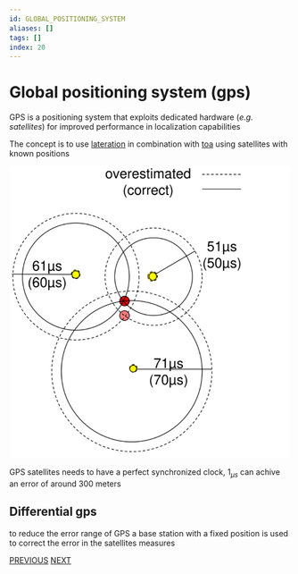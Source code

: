 ```yaml
---
id: GLOBAL_POSITIONING_SYSTEM
aliases: []
tags: []
index: 20
---
```


# Global positioning system (gps)

GPS is a positioning system that exploits dedicated hardware (*e.g. satellites*) for improved performance in localization capabilities

The concept is to use [lateration](mobile_systems/positioning_systems/base_techniques.md#lateration) in combination with [toa](pages/mobile_systems/positioning_systems/base_techniques.md) using satellites with known positions

![](assets/mobile_systems/Pasted%20image%2020240608190728.png)

GPS satellites needs to have a perfect synchronized clock, $1_{\mu s}$ can achive an error of around 300 meters

## Differential gps

to reduce the error range of GPS a base station with a fixed position is used to correct the error in the satellites measures

[PREVIOUS](pages/mobile_systems/positioning_systems/manet_positioning_systems.md) [NEXT](pages/mobile_systems/positioning_systems/no_infrastructure_positioning_systems.md)
